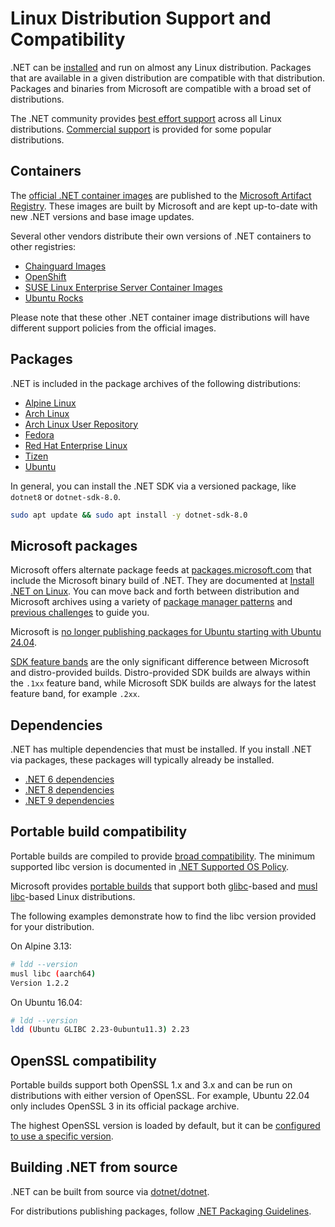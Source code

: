 # Linux Distribution Support and Compatibility

.NET can be [installed](https://learn.microsoft.com/dotnet/core/install/linux) and run on almost any Linux distribution. Packages that are available in a given distribution are compatible with that distribution. Packages and binaries from Microsoft are compatible with a broad set of distributions.

The .NET community provides [best effort support](./os-lifecycle-policy.md) across all Linux distributions. [Commercial support](support.md) is provided for some popular distributions.

## Containers

The [official .NET container images](https://github.com/dotnet/dotnet-docker) are published to the [Microsoft Artifact Registry](https://mcr.microsoft.com/catalog?search=dotnet/). These images are built by Microsoft and are kept up-to-date  with new .NET versions and base image updates.

Several other vendors distribute their own versions of .NET containers to other registries:

- [Chainguard Images](https://images.chainguard.dev/directory/image/dotnet-sdk/versions)
- [OpenShift](https://developers.redhat.com/blog/2018/07/05/deploy-dotnet-core-apps-openshift)
- [SUSE Linux Enterprise Server Container Images](https://registry.suse.com/repositories?languages%5B%5D=dotnet)
- [Ubuntu Rocks](https://hub.docker.com/r/ubuntu/dotnet-aspnet)

Please note that these other .NET container image distributions will have different support policies from the official images.

## Packages

.NET is included in the package archives of the following distributions:

- [Alpine Linux](https://pkgs.alpinelinux.org/packages?name=dotnet*)
- [Arch Linux](https://archlinux.org/packages/?q=dotnet)
- [Arch Linux User Repository](https://aur.archlinux.org/packages?K=dotnet)
- [Fedora](https://packages.fedoraproject.org/search?query=dotnet)
- [Red Hat Enterprise Linux](https://access.redhat.com/documentation/en-us/net/6.0)
- [Tizen](https://developer.samsung.com/tizen/About-Tizen.NET/Tizen.NET.html)
- [Ubuntu](https://packages.ubuntu.com/search?keywords=dotnet)

In general, you can install the .NET SDK via a versioned package, like `dotnet8` or `dotnet-sdk-8.0`.

```bash
sudo apt update && sudo apt install -y dotnet-sdk-8.0
```

## Microsoft packages

Microsoft offers alternate package feeds at [packages.microsoft.com](http://packages.microsoft.com/) that include the Microsoft binary build of .NET.
They are documented at [Install .NET on Linux](https://learn.microsoft.com/dotnet/core/install/linux).
You can move back and forth between distribution and Microsoft archives using a variety of [package manager patterns](https://learn.microsoft.com/dotnet/core/install/linux-package-mixup) and [previous challenges](https://github.com/dotnet/core/issues/7699) to guide you.

Microsoft is [no longer publishing packages for Ubuntu starting with Ubuntu 24.04](https://github.com/dotnet/core/discussions/9258).

[SDK feature bands](https://learn.microsoft.com/dotnet/core/releases-and-support#feature-bands-sdk-only) are the only significant difference between Microsoft and distro-provided builds. Distro-provided SDK builds are always within the `.1xx` feature band, while Microsoft SDK builds are always for the latest feature band, for example `.2xx`.

## Dependencies

.NET has multiple dependencies that must be installed. If you install .NET via packages, these packages will typically already be installed.

- [.NET 6 dependencies](./release-notes/6.0/linux-packages.md)
- [.NET 8 dependencies](./release-notes/8.0/linux-packages.md)
- [.NET 9 dependencies](./release-notes/9.0/os-packages.md)

## Portable build compatibility

Portable builds are compiled to provide [broad compatibility](https://github.com/dotnet/runtime/issues/83428). The minimum supported libc version is documented in [.NET Supported OS Policy](./os-lifecycle-policy.md).

Microsoft provides [portable builds](https://dotnet.microsoft.com/download/dotnet) that support both [glibc](https://www.gnu.org/software/libc/)-based and [musl libc](https://musl.libc.org/)-based Linux distributions.

The following examples demonstrate how to find the libc version provided for your distribution.

On Alpine 3.13:

```bash
# ldd --version
musl libc (aarch64)
Version 1.2.2
```

On Ubuntu 16.04:

```bash
# ldd --version
ldd (Ubuntu GLIBC 2.23-0ubuntu11.3) 2.23
```

## OpenSSL compatibility

Portable builds support both OpenSSL 1.x and 3.x and can be run on distributions with either version of OpenSSL. For example, Ubuntu 22.04 only includes OpenSSL 3 in its official package archive.

The highest OpenSSL version is loaded by default, but it can be [configured to use a specific version](https://github.com/dotnet/runtime/issues/79153#issuecomment-1335476471).

## Building .NET from source

.NET can be built from source via [dotnet/dotnet](https://github.com/dotnet/dotnet).

For distributions publishing packages, follow [.NET Packaging Guidelines](https://learn.microsoft.com/dotnet/core/distribution-packaging#recommended-packages).
